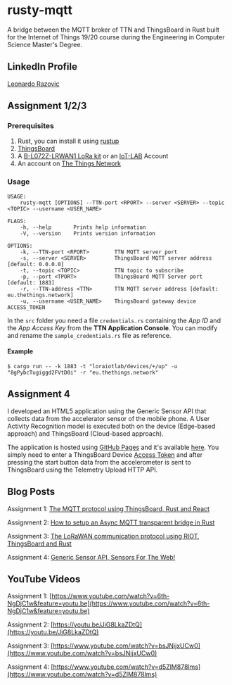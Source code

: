 # rusty-mqtt

A bridge between the MQTT broker of TTN and ThingsBoard in Rust built for the Internet of Things 19/20 course during the Engineering in Computer Science Master's Degree.

## LinkedIn Profile

[Leonardo Razovic](https://www.linkedin.com/in/leonardo-razovic-4b20b1121/)

## Assignment 1/2/3

### Prerequisites

1. Rust, you can install it using [rustup](https://rustup.rs/)
2. [ThingsBoard](https://thingsboard.io/docs/user-guide/install/installation-options/)
3. A [B-L072Z-LRWAN1 LoRa kit](https://www.st.com/en/evaluation-tools/b-l072z-lrwan1.html) or an [IoT-LAB](https://www.iot-lab.info/) Account
4. An account on [The Things Network](https://www.thethingsnetwork.org/)

### Usage

```
USAGE:
    rusty-mqtt [OPTIONS] --TTN-port <RPORT> --server <SERVER> --topic <TOPIC> --username <USER_NAME>

FLAGS:
    -h, --help       Prints help information
    -V, --version    Prints version information

OPTIONS:
    -k, --TTN-port <RPORT>        TTN MQTT server port
    -s, --server <SERVER>         ThingsBoard MQTT server address [default: 0.0.0.0]
    -t, --topic <TOPIC>           TTN topic to subscribe
    -p, --port <TPORT>            ThingsBoard MQTT Server port [default: 1883]
    -r, --TTN-address <TTN>       TTN MQTT server address [default: eu.thethings.network]
    -u, --username <USER_NAME>    ThingsBoard gateway device ACCESS_TOKEN
```

In the `src` folder you need a file `credentials.rs` containing the _App ID_ and the _App Access Key_ from the **TTN Application Console**. You can modify and rename the `sample_credentials.rs` file as reference.

#### Example

```
$ cargo run -- -k 1883 -t "loraiotlab/devices/+/up" -u "8gPybcTugiggd2FVtD0i" -r "eu.thethings.network"
```

## Assignment 4

I developed an HTML5 application using the Generic Sensor API that collects data from the accelerator sensor of the mobile phone.
A User Activity Recognition model is executed both on the device (Edge-based approach) and ThingsBoard (Cloud-based approach).

The application is hosted using [GitHub Pages](https://pages.github.com/) and it's available [here](https://lrazovic.github.io/rusty-mqtt/).
You simply need to enter a ThingsBoard Device [Access Token](https://thingsboard.io/docs/user-guide/ui/devices/) and after pressing the start button data from the accelerometer is sent to ThingsBoard using the Telemetry Upload HTTP API.

## Blog Posts

Assignment 1: [The MQTT protocol using ThingsBoard, Rust and React](https://medium.com/@LRazovic/mqtt-protocol-using-thingsboard-rust-and-react-9f0434bd206e)

Assignment 2: [How to setup an Async MQTT transparent bridge in Rust](https://medium.com/@LRazovic/how-to-setup-an-async-mqtt-transparent-bridge-in-rust-4614ad705138)

Assignment 3: [The LoRaWAN communication protocol using RIOT, ThingsBoard and Rust](https://medium.com/@LRazovic/the-lorawan-communication-protocol-using-riot-thingsboard-and-rust-bebe76b20177)

Assignment 4: [Generic Sensor API, Sensors For The Web!](https://medium.com/@LRazovic/generic-sensor-api-sensors-for-the-web-6eacabe279be)

## YouTube Videos

Assignment 1: [https://www.youtube.com/watch?v=6th-NgDjC1w&feature=youtu.be](https://www.youtube.com/watch?v=6th-NgDjC1w&feature=youtu.be)

Assignment 2: [https://youtu.be/JiG8LkaZDtQ](https://youtu.be/JiG8LkaZDtQ)

Assignment 3: [https://www.youtube.com/watch?v=bsJNijxUCw0](https://www.youtube.com/watch?v=bsJNijxUCw0)

Assignment 4: [https://www.youtube.com/watch?v=d5ZlM878lms](https://www.youtube.com/watch?v=d5ZlM878lms)
